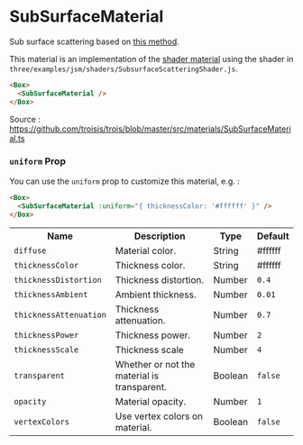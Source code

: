 # SubSurfaceMaterial 

Sub surface scattering based on [this method](https://colinbarrebrisebois.com/2011/03/07/gdc-2011-approximating-translucency-for-a-fast-cheap-and-convincing-subsurface-scattering-look/).

This material is an implementation of the [shader material](./shader-material) using the shader in `three/examples/jsm/shaders/SubsurfaceScatteringShader.js`.

```html
<Box>
  <SubSurfaceMaterial />
</Box>
```

Source : https://github.com/troisjs/trois/blob/master/src/materials/SubSurfaceMaterial.ts

### `uniform` Prop

You can use the `uniform` prop to customize this material, e.g. :

```html
<Box>
  <SubSurfaceMaterial :uniform="{ thicknessColor: '#ffffff' }" />
</Box>
```

<table>
<tbody>
  <tr>
    <th>Name</th>
    <th>Description</th>
    <th>Type</th>
    <th>Default</th>
  </tr>
  <tr><td><code>diffuse</code></td><td>Material color.</td><td>String</td><td>#ffffff</td></tr>
  <tr><td><code>thicknessColor</code></td><td>Thickness color.</td><td>String</td><td>#ffffff</td></tr>
  <tr><td><code>thicknessDistortion</code></td><td>Thickness distortion.</td><td>Number</td><td><code>0.4</code></td></tr>
  <tr><td><code>thicknessAmbient</code></td><td>Ambient thickness.</td><td>Number</td><td><code>0.01</code></td></tr>
  <tr><td><code>thicknessAttenuation</code></td><td>Thickness attenuation.</td><td>Number</td><td><code>0.7</code></td></tr>
  <tr><td><code>thicknessPower</code></td><td>Thickness power.</td><td>Number</td><td><code>2</code></td></tr>
  <tr><td><code>thicknessScale</code></td><td>Thickness scale</td><td>Number</td><td><code>4</code></td></tr>
  <tr><td><code>transparent</code></td><td>Whether or not the material is transparent.</td><td>Boolean</td><td><code>false</code></td></tr>
  <tr><td><code>opacity</code></td><td>Material opacity.</td><td>Number</td><td><code>1</code></td></tr>
  <tr><td><code>vertexColors</code></td><td>Use vertex colors on material.</td><td>Boolean</td><td><code>false</code></td></tr>
</tbody>
</table>
